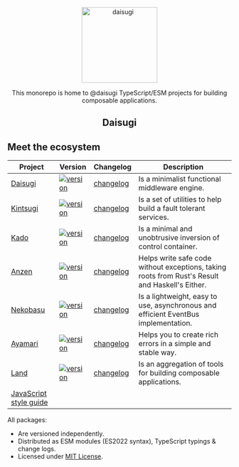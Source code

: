 <p align="center">
  <img alt="daisugi" src="https://user-images.githubusercontent.com/22574/125201112-fc787f00-e26d-11eb-8e70-569dbd6997e0.png" width="170">
</p>

<p align="center">
  This monorepo is home to @daisugi TypeScript/ESM projects for building composable applications.
</p>

<h2 align="center">Daisugi</h2>

## Meet the ecosystem

| Project                                                                         | Version                                                                                                           | Changelog                                     | Description                                                                                     |
| ------------------------------------------------------------------------------- | ----------------------------------------------------------------------------------------------------------------- | --------------------------------------------- | ----------------------------------------------------------------------------------------------- |
| [Daisugi](./packages/daisugi)                                                   | [![version](https://img.shields.io/npm/v/@daisugi/daisugi.svg)](https://www.npmjs.com/package/@daisugi/daisugi)   | [changelog](./packages/daisugi/CHANGELOG.md)  | Is a minimalist functional middleware engine.                                                   |
| [Kintsugi](./packages/kintsugi)                                                 | [![version](https://img.shields.io/npm/v/@daisugi/kintsugi.svg)](https://www.npmjs.com/package/@daisugi/kintsugi) | [changelog](./packages/kintsugi/CHANGELOG.md) | Is a set of utilities to help build a fault tolerant services.                                  |
| [Kado](./packages/kado)                                                         | [![version](https://img.shields.io/npm/v/@daisugi/kado.svg)](https://www.npmjs.com/package/@daisugi/kado)         | [changelog](./packages/kado/CHANGELOG.md)     | Is a minimal and unobtrusive inversion of control container.                                    |
| [Anzen](./packages/anzen)                                                       | [![version](https://img.shields.io/npm/v/@daisugi/anzen.svg)](https://www.npmjs.com/package/@daisugi/anzen)       | [changelog](./packages/anzen/CHANGELOG.md)    | Helps write safe code without exceptions, taking roots from Rust's Result and Haskell's Either. |
| [Nekobasu](./packages/nekobasu)                                                 | [![version](https://img.shields.io/npm/v/@daisugi/nekobasu.svg)](https://www.npmjs.com/package/@daisugi/nekobasu) | [changelog](./packages/nekobasu/CHANGELOG.md) | Is a lightweight, easy to use, asynchronous and efficient EventBus implementation.              |
| [Ayamari](./packages/ayamari)                                                   | [![version](https://img.shields.io/npm/v/@daisugi/ayamari.svg)](https://www.npmjs.com/package/@daisugi/ayamari)   | [changelog](./packages/ayamari/CHANGELOG.md)  | Helps you to create rich errors in a simple and stable way.                                     |
| [Land](./packages/land)                                                         | [![version](https://img.shields.io/npm/v/@daisugi/land.svg)](https://www.npmjs.com/package/@daisugi/land)         | [changelog](./packages/land/CHANGELOG.md)     | Is an aggregation of tools for building composable applications.                                |
| [JavaScript style guide](https://github.com/daisugiland/javascript-style-guide) |                                                                                                                   |                                               |                                                                                                 |

All packages:

- Are versioned independently.
- Distributed as ESM modules (ES2022 syntax), TypeScript typings & change logs.
- Licensed under [MIT License](./LICENSE).
